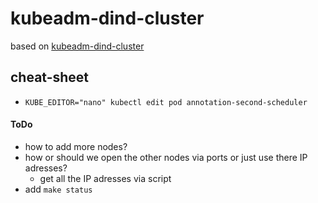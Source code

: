 # kubeadm-dind-cluster

based on [kubeadm-dind-cluster](https://github.com/kubernetes-sigs/kubeadm-dind-cluster)

## cheat-sheet
- `KUBE_EDITOR="nano" kubectl edit pod annotation-second-scheduler`

#### ToDo
- how to add more nodes?
- how or should we open the other nodes via ports or just use there IP adresses?
    - get all the IP adresses via script
- add `make status`

